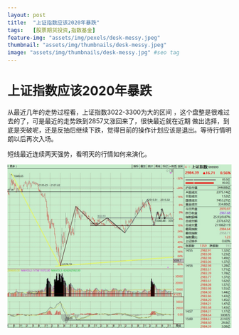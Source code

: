 ```yaml
---
layout: post
title:  "上证指数应该2020年暴跌"
tags:	[股票期货投资,指数基金]
feature-img: "assets/img/pexels/desk-messy.jpeg"
thumbnail: "assets/img/thumbnails/desk-messy.jpeg"
image: "assets/img/thumbnails/desk-messy.jpg" #seo tag
---
```



# 上证指数应该2020年暴跌

从最近几年的走势过程看，上证指数3022-3300为大的区间 ，这个盘整是很难过去的了，可是最近的走势跌到2857又涨回来了，很快最近就在近期
做出选择，到底是突破呢，还是反抽后继续下跌，觉得目前的操作计划应该是退出。等待行情明朗以后再次入场。

短线最近连续两天强势，看明天的行情如何来演化。
<p>
<img    src="/assets/img/sh1216.JPG" alt="上海证券指数">
<p/>
